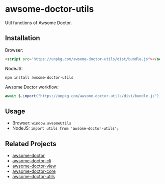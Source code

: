 # awsome-doctor-utils

Util functions of Awsome Doctor.

## Installation

Browser:

```html
<script src="https://unpkg.com/awsome-doctor-utils/dist/bundle.js"></script>
```

NodeJS:

```bash
npm install awsome-doctor-utils
```

Awsome Doctor workflow:

```js
await $.import("https://unpkg.com/awsome-doctor-utils/dist/bundle.js");
```

## Usage

- Browser: `window.awsomeUtils`
- NodeJS: `import utils from 'awsome-doctor-utils';`

## Related Projects

- [awsome-doctor](https://github.com/DiscreteTom/awsome-doctor)
- [awsome-doctor-cli](https://github.com/DiscreteTom/awsome-doctor-cli)
- [awsome-doctor-view](https://github.com/DiscreteTom/awsome-doctor-view)
- [awsome-doctor-core](https://github.com/DiscreteTom/awsome-doctor-core)
- [awsome-doctor-utils](https://github.com/DiscreteTom/awsome-doctor-utils)
